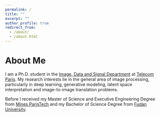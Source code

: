```yaml
---
permalink: /
title: ""
excerpt: ""
author_profile: true
redirect_from: 
  - /about/
  - /about.html
---
```


About Me
======
I am a Ph.D. student in the [Image, Data and Signal Department](https://www.telecom-paris.fr/en/the-school/teaching-research-departments/image-data-signal) at [Telecom Paris](https://www.telecom-paris.fr/en/home). My research interests lie in the general area of image processing, particularly in deep learning, generative modeling, latent space interpretation and image-to-image translation problems.

Before I received my Master of Science and Executive Engineering Degree from [Mines ParisTech](http://www.mines-paristech.fr/) and my Bachelor of Science Degree from [Fudan University](https://www.fudan.edu.cn/en/).